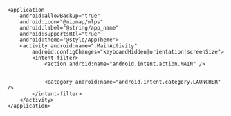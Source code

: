 <?xml version="1.0" encoding="utf-8"?>
<manifest xmlns:android="http://schemas.android.com/apk/res/android"
    package="complanydomain.logoscontrol">
    <uses-permission android:name="android.permission.INTERNET"/>

    <application
        android:allowBackup="true"
        android:icon="@mipmap/mlps"
        android:label="@string/app_name"
        android:supportsRtl="true"
        android:theme="@style/AppTheme">
        <activity android:name=".MainActivity"
            android:configChanges="keyboardHidden|orientation|screenSize">
            <intent-filter>
                <action android:name="android.intent.action.MAIN" />


                <category android:name="android.intent.category.LAUNCHER" />
            </intent-filter>
        </activity>
    </application>

</manifest>
